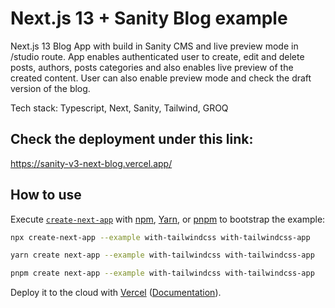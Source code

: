 # Next.js 13 + Sanity Blog example

Next.js 13 Blog App with build in Sanity CMS and live preview mode in /studio route. App enables authenticated user to create, edit and delete posts, authors, posts categories and also enables live preview of the created content. User can also enable preview mode and check the draft version of the blog.

Tech stack: Typescript, Next, Sanity, Tailwind, GROQ

## Check the deployment under this link:

https://sanity-v3-next-blog.vercel.app/

## How to use

Execute [`create-next-app`](https://github.com/vercel/next.js/tree/canary/packages/create-next-app) with [npm](https://docs.npmjs.com/cli/init), [Yarn](https://yarnpkg.com/lang/en/docs/cli/create/), or [pnpm](https://pnpm.io) to bootstrap the example:

```bash
npx create-next-app --example with-tailwindcss with-tailwindcss-app
```

```bash
yarn create next-app --example with-tailwindcss with-tailwindcss-app
```

```bash
pnpm create next-app --example with-tailwindcss with-tailwindcss-app
```

Deploy it to the cloud with [Vercel](https://vercel.com/new?utm_source=github&utm_medium=readme&utm_campaign=next-example) ([Documentation](https://nextjs.org/docs/deployment)).
